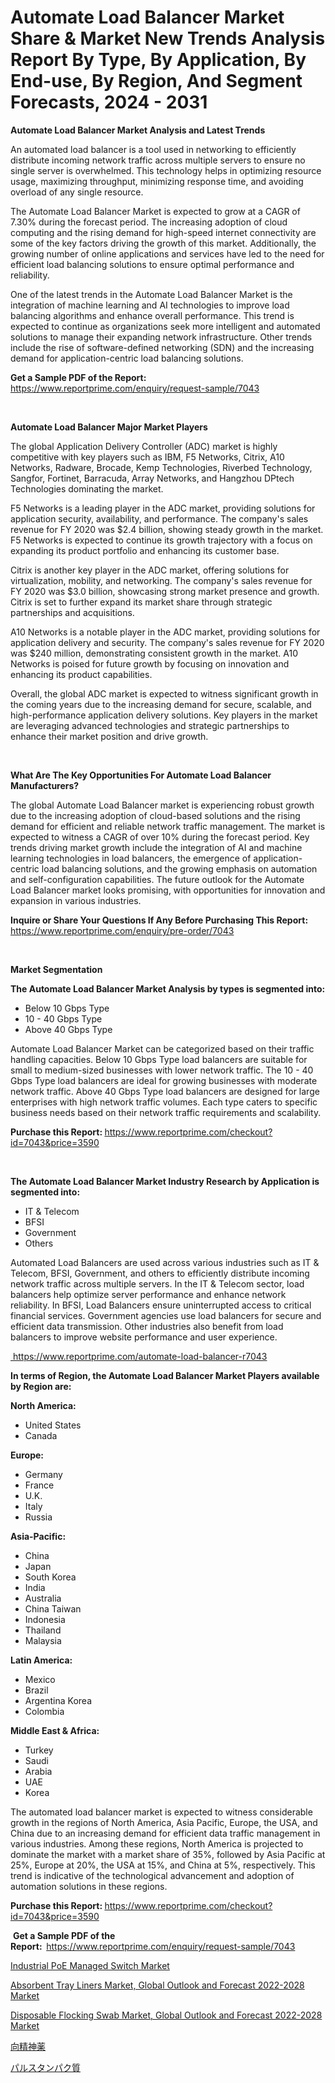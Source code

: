 <p><h1>Automate Load Balancer Market Share & Market New Trends Analysis Report By Type, By Application, By End-use, By Region, And Segment Forecasts, 2024 - 2031</h1></p><p><strong>Automate Load Balancer Market Analysis and Latest Trends</strong></p>
<p><p>An automated load balancer is a tool used in networking to efficiently distribute incoming network traffic across multiple servers to ensure no single server is overwhelmed. This technology helps in optimizing resource usage, maximizing throughput, minimizing response time, and avoiding overload of any single resource.</p><p>The Automate Load Balancer Market is expected to grow at a CAGR of 7.30% during the forecast period. The increasing adoption of cloud computing and the rising demand for high-speed internet connectivity are some of the key factors driving the growth of this market. Additionally, the growing number of online applications and services have led to the need for efficient load balancing solutions to ensure optimal performance and reliability.</p><p>One of the latest trends in the Automate Load Balancer Market is the integration of machine learning and AI technologies to improve load balancing algorithms and enhance overall performance. This trend is expected to continue as organizations seek more intelligent and automated solutions to manage their expanding network infrastructure. Other trends include the rise of software-defined networking (SDN) and the increasing demand for application-centric load balancing solutions.</p></p>
<p><strong>Get a Sample PDF of the Report:&nbsp;</strong> <a href="https://www.reportprime.com/enquiry/request-sample/7043">https://www.reportprime.com/enquiry/request-sample/7043</a></p>
<p>&nbsp;</p>
<p><strong>Automate Load Balancer Major Market Players</strong></p>
<p><p>The global Application Delivery Controller (ADC) market is highly competitive with key players such as IBM, F5 Networks, Citrix, A10 Networks, Radware, Brocade, Kemp Technologies, Riverbed Technology, Sangfor, Fortinet, Barracuda, Array Networks, and Hangzhou DPtech Technologies dominating the market.</p><p>F5 Networks is a leading player in the ADC market, providing solutions for application security, availability, and performance. The company's sales revenue for FY 2020 was $2.4 billion, showing steady growth in the market. F5 Networks is expected to continue its growth trajectory with a focus on expanding its product portfolio and enhancing its customer base.</p><p>Citrix is another key player in the ADC market, offering solutions for virtualization, mobility, and networking. The company's sales revenue for FY 2020 was $3.0 billion, showcasing strong market presence and growth. Citrix is set to further expand its market share through strategic partnerships and acquisitions.</p><p>A10 Networks is a notable player in the ADC market, providing solutions for application delivery and security. The company's sales revenue for FY 2020 was $240 million, demonstrating consistent growth in the market. A10 Networks is poised for future growth by focusing on innovation and enhancing its product capabilities.</p><p>Overall, the global ADC market is expected to witness significant growth in the coming years due to the increasing demand for secure, scalable, and high-performance application delivery solutions. Key players in the market are leveraging advanced technologies and strategic partnerships to enhance their market position and drive growth.</p></p>
<p>&nbsp;</p>
<p><strong>What Are The Key Opportunities For Automate Load Balancer Manufacturers?</strong></p>
<p><p>The global Automate Load Balancer market is experiencing robust growth due to the increasing adoption of cloud-based solutions and the rising demand for efficient and reliable network traffic management. The market is expected to witness a CAGR of over 10% during the forecast period. Key trends driving market growth include the integration of AI and machine learning technologies in load balancers, the emergence of application-centric load balancing solutions, and the growing emphasis on automation and self-configuration capabilities. The future outlook for the Automate Load Balancer market looks promising, with opportunities for innovation and expansion in various industries.</p></p>
<p><strong>Inquire or Share Your Questions If Any Before Purchasing This Report:</strong> <a href="https://www.reportprime.com/enquiry/pre-order/7043">https://www.reportprime.com/enquiry/pre-order/7043</a></p>
<p>&nbsp;</p>
<p><strong>Market Segmentation</strong></p>
<p><strong>The Automate Load Balancer Market Analysis by types is segmented into:</strong></p>
<p><ul><li>Below 10 Gbps Type</li><li>10 - 40 Gbps Type</li><li>Above 40 Gbps Type</li></ul></p>
<p><p>Automate Load Balancer Market can be categorized based on their traffic handling capacities. Below 10 Gbps Type load balancers are suitable for small to medium-sized businesses with lower network traffic. The 10 - 40 Gbps Type load balancers are ideal for growing businesses with moderate network traffic. Above 40 Gbps Type load balancers are designed for large enterprises with high network traffic volumes. Each type caters to specific business needs based on their network traffic requirements and scalability.</p></p>
<p><strong>Purchase this Report:&nbsp;</strong><a href="https://www.reportprime.com/checkout?id=7043&price=3590">https://www.reportprime.com/checkout?id=7043&price=3590</a></p>
<p>&nbsp;</p>
<p><strong>The Automate Load Balancer Market Industry Research by Application is segmented into:</strong></p>
<p><ul><li>IT & Telecom</li><li>BFSI</li><li>Government</li><li>Others</li></ul></p>
<p><p>Automated Load Balancers are used across various industries such as IT & Telecom, BFSI, Government, and others to efficiently distribute incoming network traffic across multiple servers. In the IT & Telecom sector, load balancers help optimize server performance and enhance network reliability. In BFSI, Load Balancers ensure uninterrupted access to critical financial services. Government agencies use load balancers for secure and efficient data transmission. Other industries also benefit from load balancers to improve website performance and user experience.</p></p>
<p><a href="https://www.reportprime.com/automate-load-balancer-r7043">&nbsp;https://www.reportprime.com/automate-load-balancer-r7043</a></p>
<p><strong>In terms of Region, the Automate Load Balancer Market Players available by Region are:</strong></p>
<p>
    <p> <strong> North America: </strong>
        <ul>
            <li>United States</li>
            <li>Canada</li>
        </ul>
        </p> 
    <p> <strong> Europe: </strong>
        <ul>
            <li>Germany</li>
            <li>France</li>
            <li>U.K.</li>
            <li>Italy</li>
            <li>Russia</li>
        </ul>
        </p> 
    <p> <strong> Asia-Pacific: </strong>
        <ul>
            <li>China</li>
            <li>Japan</li>
            <li>South Korea</li>
            <li>India</li>
            <li>Australia</li>
            <li>China Taiwan</li>
            <li>Indonesia</li>
            <li>Thailand</li>
            <li>Malaysia</li>
        </ul>
        </p> 
    <p> <strong> Latin America: </strong>
        <ul>
            <li>Mexico</li>
            <li>Brazil</li>
            <li>Argentina Korea</li>
            <li>Colombia</li>
        </ul>
        </p> 
    <p> <strong> Middle East & Africa: </strong>
        <ul>
            <li>Turkey</li>
            <li>Saudi</li>
            <li>Arabia</li>
            <li>UAE</li>
            <li>Korea</li>
        </ul>
    </p>
    </p>
<p><p>The automated load balancer market is expected to witness considerable growth in the regions of North America, Asia Pacific, Europe, the USA, and China due to an increasing demand for efficient data traffic management in various industries. Among these regions, North America is projected to dominate the market with a market share of 35%, followed by Asia Pacific at 25%, Europe at 20%, the USA at 15%, and China at 5%, respectively. This trend is indicative of the technological advancement and adoption of automation solutions in these regions.</p></p>
<p><strong>Purchase this Report: </strong><a href="https://www.reportprime.com/checkout?id=7043&price=3590">https://www.reportprime.com/checkout?id=7043&price=3590</a></p>
<p>&nbsp;<strong>Get a Sample PDF of the Report:&nbsp;&nbsp;</strong><a href="https://www.reportprime.com/enquiry/request-sample/7043">https://www.reportprime.com/enquiry/request-sample/7043</a></p>
<p><strong></strong></p>
<p><p><a href="https://github.com/HenrietteMills1/Market-Research-Report-List-1/blob/main/industrial-poe-managed-switch-market.md">Industrial PoE Managed Switch Market</a></p><p><a href="https://www.linkedin.com/pulse/absorbent-tray-liners-market-global-outlook-forecast-2022-2028-defre?trackingId=ytQU2ZVyGfwoz9QgWYhuFA%3D%3D">Absorbent Tray Liners Market, Global Outlook and Forecast 2022-2028 Market</a></p><p><a href="https://www.linkedin.com/pulse/disposable-flocking-swab-market-global-outlook-forecast-2022-2028-5hjte?trackingId=HEHBkku3ZtpZXxkomzu1Zw%3D%3D">Disposable Flocking Swab Market, Global Outlook and Forecast 2022-2028 Market</a></p><p><a href="https://github.com/roulaayoub-saad/Market-Research-Report-List-1/blob/main/252188675863.md">向精神薬</a></p><p><a href="https://github.com/schmahlson/Market-Research-Report-List-1/blob/main/651449075865.md">パルスタンパク質</a></p></p>
